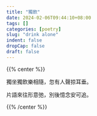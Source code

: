 ```yaml
---
title: "獨飲"
date: 2024-02-06T09:44:10+08:00
tags: []
categories: [poetry]
slug: "drink alone"
indent: false
dropCap: false
draft: false
---
```


{{% center %}}

獨坐獨飲樂相隨，忽有人聲掠耳垂。

片語來往形意弛，別後憶念安可追。

{{% /center %}}
